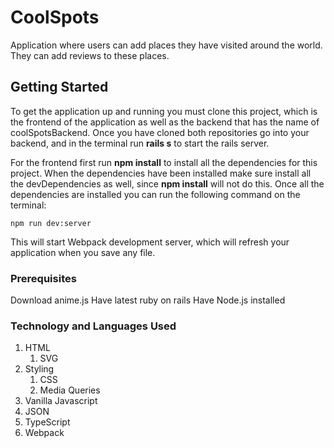 # CoolSpots

Application where users can add places they have visited around the world. They can add reviews to these places.

## Getting Started

To get the application up and running you must clone this project, which is the frontend of the application as well as the backend that has the name of coolSpotsBackend. Once you have cloned both repositories go into your backend, and in the terminal run **rails s** to start the rails server. 

For the frontend first run **npm install** to install all the dependencies for this project. When the dependencies have been installed make sure install all the devDependencies as well, since **npm install** will not do this. Once all the dependencies are installed you can run the following command on the terminal:

```
npm run dev:server
```
This will start Webpack development server, which will refresh your application when you save any file.

### Prerequisites

Download anime.js
Have latest ruby on rails
Have Node.js installed

### Technology and Languages Used

1. HTML
   1. SVG
2. Styling
   1. CSS
   2. Media Queries
3. Vanilla Javascript
4. JSON
5. TypeScript
6. Webpack




